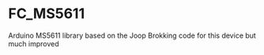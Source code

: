 # FC_MS5611
 Arduino MS5611 library based on the Joop Brokking code for this device but much improved
